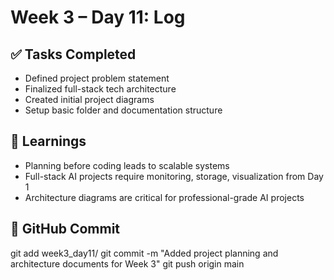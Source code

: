 # Week 3 – Day 11: Log

## ✅ Tasks Completed
- Defined project problem statement
- Finalized full-stack tech architecture
- Created initial project diagrams
- Setup basic folder and documentation structure

## 🧠 Learnings
- Planning before coding leads to scalable systems
- Full-stack AI projects require monitoring, storage, visualization from Day 1
- Architecture diagrams are critical for professional-grade AI projects

## 📅 GitHub Commit
git add week3_day11/
git commit -m "Added project planning and architecture documents for Week 3"
git push origin main

